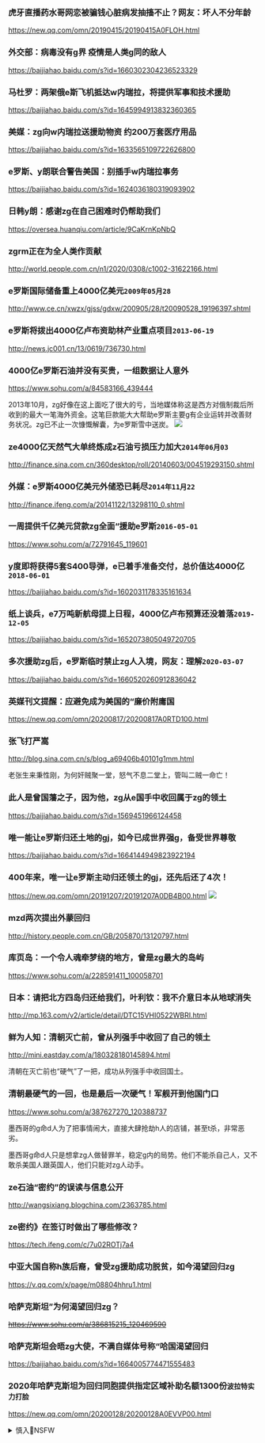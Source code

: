 ### 虎牙直播药水哥网恋被骗钱心脏病发抽搐不止？网友：坏人不分年龄
https://new.qq.com/omn/20190415/20190415A0FLOH.html

### 外交部：病毒没有g界 疫情是人类g同的敌人
https://baijiahao.baidu.com/s?id=1660302304236523329

### 马杜罗：两架俄e斯飞机抵达w内瑞拉，将提供军事和技术援助
https://baijiahao.baidu.com/s?id=1645994913832360365

### 美媒：zg向w内瑞拉送援助物资 约200万套医疗用品
https://baijiahao.baidu.com/s?id=1633565109722626800

### e罗斯、y朗联合警告美国：别插手w内瑞拉事务
https://baijiahao.baidu.com/s?id=1624036180319093902

### 日韩y朗：感谢zg在自己困难时仍帮助我们
https://oversea.huanqiu.com/article/9CaKrnKpNbQ

### zgrm正在为全人类作贡献
http://world.people.com.cn/n1/2020/0308/c1002-31622166.html

### e罗斯国际储备重上4000亿美元`2009年05月28`
http://www.ce.cn/xwzx/gjss/gdxw/200905/28/t20090528_19196397.shtml

### e罗斯将拨出4000亿卢布资助林产业重点项目`2013-06-19`
http://news.jc001.cn/13/0619/736730.html

### 4000亿e罗斯石油并没有买贵，一组数据让人意外
https://www.sohu.com/a/84583166_439444

2013年10月，zg好像在这上面吃了很大的亏，当地媒体称这是西方对俄制裁后所收到的最大一笔海外资金。这笔巨款能大大帮助e罗斯主要g有企业运转并改善财务状况。zg已不止一次慷慨解囊，为e罗斯雪中送炭。
![](http://img.mp.itc.cn/upload/20160620/32fd7efd09a6427cb7ac023e32423e9a_th.jpg)

### ze4000亿天然气大单终炼成z石油亏损压力加大`2014年06月03`
http://finance.sina.com.cn/360desktop/roll/20140603/004519293150.shtml

### 外媒：e罗斯4000亿美元外储恐已耗尽`2014年11月22`
http://finance.ifeng.com/a/20141122/13298110_0.shtml

### 一周提供千亿美元贷款zg全面“援助e罗斯`2016-05-01`
https://www.sohu.com/a/72791645_119601

### y度即将获得5套S400导弹，e已着手准备交付，总价值达4000亿`2018-06-01`
https://baijiahao.baidu.com/s?id=1602031178335161634

### 纸上谈兵，e7万吨新航母提上日程，4000亿卢布预算还没着落`2019-12-05`
https://baijiahao.baidu.com/s?id=1652073805049720705

### 多次援助zg后，e罗斯临时禁止zg人入境，网友：理解`2020-03-07`
https://baijiahao.baidu.com/s?id=1660520260912836042

### 英媒刊文提醒：应避免成为美国的“廉价附庸国
https://new.qq.com/omn/20200817/20200817A0RTD100.html

### 张飞打严嵩
http://blog.sina.com.cn/s/blog_a69406b40101g1mm.html

老张生来秉性刚，为何奸贼聚一堂，怒气不息二堂上，管叫二贼一命亡！

### 此人是曾国藩之子，因为他，zg从e国手中收回属于zg的领土
https://baijiahao.baidu.com/s?id=1569451966124458

### 唯一能让e罗斯归还土地的gj，如今已成世界强g，备受世界尊敬
https://baijiahao.baidu.com/s?id=1664144949823922194

### 400年来，唯一让e罗斯主动归还领土的gj，还先后还了4次！
https://new.qq.com/omn/20191207/20191207A0DB4B00.html
![](https://inews.gtimg.com/newsapp_bt/0/10925196732/1000)

### mzd两次提出外蒙回归
http://history.people.com.cn/GB/205870/13120797.html

### 库页岛：一个令人魂牵梦绕的地方，曾是zg最大的岛屿
https://www.sohu.com/a/228591411_100058701

### 日本：请把北方四岛归还给我们，叶利钦：我不介意日本从地球消失
http://mp.163.com/v2/article/detail/DTC15VHI0522WBRI.html

### 鲜为人知：清朝灭亡前，曾从列强手中收回了自己的领土
http://mini.eastday.com/a/180328180145894.html

清朝在灭亡前也“硬气”了一把，成功从列强手中收回国土。

### 清朝最硬气的一回，也是最后一次硬气！军舰开到他国门口
https://www.sohu.com/a/387627270_120388737

墨西哥的g命d人为了把事情闹大，直接大肆抢劫h人的店铺，甚至t杀，非常恶劣。

墨西哥g命d人只是想拿zg人做替罪羊，稳定g内的局势。他们不能杀自己人，又不敢杀美国人跟英国人，他们只能对zg人动手。

### ze石油“密约”的误读与信息公开
http://wangsixiang.blogchina.com/2363785.html

### ze密约》在签订时做出了哪些修改？
https://tech.ifeng.com/c/7u02ROTj7a4

### 中亚大国自称h族后裔，曾受zg援助成功脱贫，如今渴望回归zg
https://v.qq.com/x/page/m08804hhru1.html

### 哈萨克斯坦”为何渴望回归zg？
~~https://www.sohu.com/a/386815215_120469590~~

### 哈萨克斯坦会晤zg大使，不满自媒体号称“哈国渴望回归
https://baijiahao.baidu.com/s?id=1664005774471555483

### 2020年哈萨克斯坦为回归同胞提供指定区域补助名额1300份`波拉特实力打脸`
https://new.qq.com/omn/20200128/20200128A0EVVP00.html

<details><summary>慎入🔞NSFW</summary>

Not Safe For Work
![](https://upload.wikimedia.org/wikipedia/commons/thumb/d/d3/Biohazard_Symbol_Specification.png/210px-Biohazard_Symbol_Specification.png)

<details><summary><b>风险自理Use At Your Own Risk🈲</summary>

### zg网文激怒哈萨克斯坦 哈国急召zg大使提抗议
https://www.rfa.org/mandarin/yataibaodao/huanjing/ql1-04152020060132.html

zgzf和部分网m战狼式的外交思维，均触怒了不少原本跟zg友好的gj。zg网站近期出现一篇文章，声称“在历史上，哈萨克斯坦属于zg疆域的一部分”，还称“哈萨克斯坦渴望成为zg一部分。

哈萨克网m骗撒旦的乃蛮”对本台说，如果按照zg的说法，蒙古国也可以说zg曾经是蒙古国的。在全世界你找不到第二个gj会这么无赖。

哈萨克文史学者热依斯汗对本台说，欺瞒造假各国都有，不要愚蠢的发动五毛愤青们通过各类媒体发布不符合真实历史的文章来意淫地球都是zg的。

zg媒体还经常就这类话题在主流媒体发布同类文章，灌输俄罗斯、吉尔吉斯斯坦，蒙古等gj都是属于zg领土的观念，

</details>
</details>
